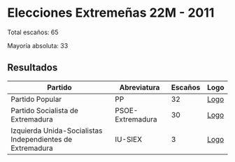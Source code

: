 # Elecciones Extremeñas 22M - 2011

Total escaños: 65

Mayoría absoluta: 33

## Resultados

| Partido | Abreviatura | Escaños | Logo |
| - | - | - | - |
| Partido Popular | PP | 32 | [Logo](https://github.com/playzzz/Pactos/blob/master/Logos/PP.jpg?raw=true)
| Partido Socialista de Extremadura | PSOE-Extremadura | 30 | [Logo](https://github.com/playzzz/Pactos/blob/master/Logos/PSOE.jpg?raw=true)
| Izquierda Unida-Socialistas Independientes de Extremadura | IU-SIEX | 3 | [Logo](https://github.com/playzzz/Pactos/blob/master/Logos/IU.jpg?raw=true)
